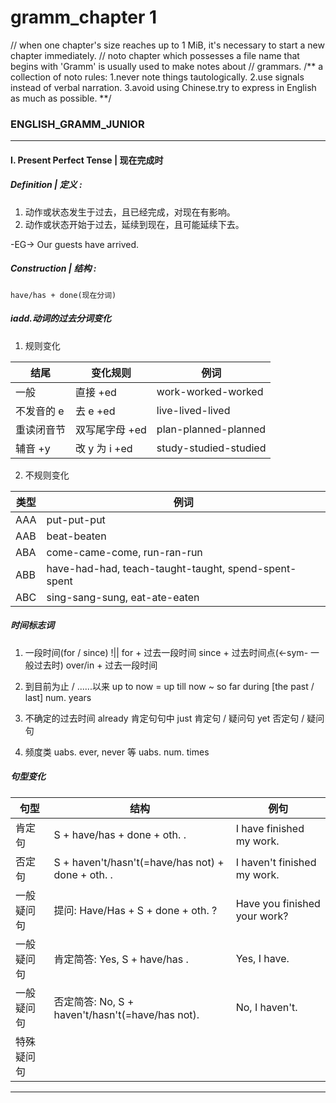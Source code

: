 # gramm_chapter 1

// when one chapter's size reaches up to 1 MiB, it's necessary to start a new chapter immediately.
// noto chapter which possesses a file name that begins with 'Gramm' is usually used to make notes about
// grammars.
/**
a collection of noto rules:
1.never note things tautologically.
2.use signals instead of verbal narration.
3.avoid using Chinese.try to express in English as much as possible.
**/

### ENGLISH_GRAMM_JUNIOR

---

#### I. Present Perfect Tense | 现在完成时

##### Definition | 定义 :

1. 动作或状态发生于过去，且已经完成，对现在有影响。
2. 动作或状态开始于过去，延续到现在，且可能延续下去。

-EG-> Our guests have arrived.

##### Construction | 结构 :

    have/has + done(现在分词)

##### iadd.动词的过去分词变化

1. 规则变化

| 结尾       | 变化规则       | 例词                  |
| ---------- | -------------- | --------------------- |
| 一般       | 直接 +ed       | work-worked-worked    |
| 不发音的 e | 去 e +ed       | live-lived-lived      |
| 重读闭音节 | 双写尾字母 +ed | plan-planned-planned  |
| 辅音 +y    | 改 y 为 i +ed  | study-studied-studied |

2. 不规则变化

| 类型 | 例词                                                 |
| ---- | ---------------------------------------------------- |
| AAA  | put-put-put                                          |
| AAB  | beat-beaten                                          |
| ABA  | come-came-come, run-ran-run                          |
| ABB  | have-had-had, teach-taught-taught, spend-spent-spent |
| ABC  | sing-sang-sung, eat-ate-eaten                        |

##### 时间标志词

1. 一段时间(for / since)
   !|| for + 过去一段时间
   since + 过去时间点(<-sym- 一般过去时)
   over/in + 过去一段时间
2. 到目前为止 / ......以来
   up to now = up till now ~ so far
   during [the past / last] num. years

3. 不确定的过去时间
   already 肯定句句中
   just 肯定句 / 疑问句
   yet 否定句 / 疑问句

4. 频度类
   uabs. ever, never 等
   uabs. num. times

##### 句型变化

| 句型       | 结构                                              | 例句                         |
| ---------- | ------------------------------------------------- | ---------------------------- |
| 肯定句     | S + have/has + done + oth. .                      | I have finished my work.     |
| 否定句     | S + haven't/hasn't(=have/has not) + done + oth. . | I haven't finished my work.  |
| 一般疑问句 | 提问: Have/Has + S + done + oth. ?                | Have you finished your work? |
| 一般疑问句 | 肯定简答: Yes, S + have/has .                     | Yes, I have.                 |
| 一般疑问句 | 否定简答: No, S + haven't/hasn't(=have/has not).  | No, I haven't.               |
| 特殊疑问句 |

---
